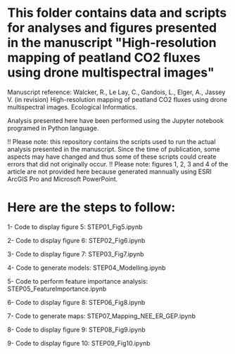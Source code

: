 # This folder contains data and scripts for analyses and figures presented in the manuscript "High-resolution mapping of peatland CO2 fluxes using drone multispectral images"


Manuscript reference: Walcker, R., Le Lay, C., Gandois, L., Elger, A., Jassey V. (in revision) High-resolution mapping of peatland CO2 fluxes using drone multispectral images. Ecological Informatics.

Analysis presented here have been performed using the Jupyter notebook programed in Python language.

!! Please note: this repository contains the scripts used to run the actual analysis presented in the manuscript. Since the time of publication, some aspects may have changed and thus some of these scripts could create errors that did not originally occur.
!! Please note: figures 1, 2, 3 and 4 of the article are not provided here because generated mannually using ESRI ArcGIS Pro and Microsoft PowerPoint. 


# Here are the steps to follow: 

1- Code to display figure 5: STEP01_Fig5.ipynb
  
2- Code to display figure 6: STEP02_Fig6.ipynb
  
3- Code to display figure 7: STEP03_Fig7.ipynb
  
4- Code to generate models: STEP04_Modelling.ipynb
  
5- Code to perform feature importance analysis: STEP05_FeatureImportance.ipynb

6- Code to display figure 8: STEP06_Fig8.ipynb

7- Code to generate maps: STEP07_Mapping_NEE_ER_GEP.ipynb

8- Code to display figure 9: STEP08_Fig9.ipynb

9- Code to display figure 10: STEP09_Fig10.ipynb
